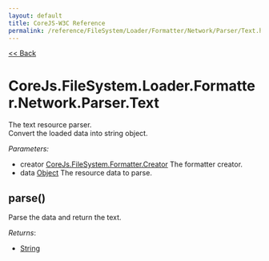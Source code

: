 ```yaml
---
layout: default
title: CoreJS-W3C Reference
permalink: /reference/FileSystem/Loader/Formatter/Network/Parser/Text.html
---
```

[<< Back](reference/FileSystem/Loader/Formatter/Parser.html)

# CoreJs.FileSystem.Loader.Formatter.Network.Parser.Text
The text resource parser.    
Convert the loaded data into string object.

*Parameters:*

* creator [CoreJs.FileSystem.Formatter.Creator](reference/FileSystem/Loader/Formatter/Creator.html) The formatter creator.
* data [Object](http://www.ecma-international.org/ecma-262/5.1/#sec-15.2) The resource data to parse.

## parse()
Parse the data and return the text.

*Returns*:

* [String](http://www.ecma-international.org/ecma-262/5.1/#sec-4.3.18)